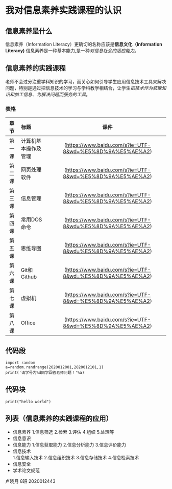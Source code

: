 # 我对信息素养实践课程的认识  

## 信息素养是什么  
信息素养（Information Literacy）更确切的名称应该是**信息文化（Information Literacy)**
信息素养是一种基本能力,是一种*对信息社会的适应能力*。

## 信息素养的实践课程  
老师不会过分注重学科知识的学习，而关心如何引导学生应用信息技术工具来解决问题，特别是通过把信息技术的学习与学科教学相结合，让学生*把技术作为获取知识和加工信息、为解决问题而服务的工具*。
### 表格  
|  章节  | 标题                 |                           课件                           |
| :----: | :------------------- | :------------------------------------------------------: |
| 第一课 | 计算机基本操作及管理 | (https://www.baidu.com/s?ie=UTF-8&wd=%E5%8D%9A%E5%AE%A2) |
| 第二课 | 网页处理软件         | (https://www.baidu.com/s?ie=UTF-8&wd=%E5%8D%9A%E5%AE%A2) |
| 第三课 | 信息管理             | (https://www.baidu.com/s?ie=UTF-8&wd=%E5%8D%9A%E5%AE%A2) |
| 第四课 | 常用DOS命令          | (https://www.baidu.com/s?ie=UTF-8&wd=%E5%8D%9A%E5%AE%A2) |
| 第五课 | 思维导图             | (https://www.baidu.com/s?ie=UTF-8&wd=%E5%8D%9A%E5%AE%A2) |
| 第六课 | Git和Github          | (https://www.baidu.com/s?ie=UTF-8&wd=%E5%8D%9A%E5%AE%A2) |
| 第七课 | 虚拟机               | (https://www.baidu.com/s?ie=UTF-8&wd=%E5%8D%9A%E5%AE%A2) |
| 第八课 | Office               | (https://www.baidu.com/s?ie=UTF-8&wd=%E5%8D%9A%E5%AE%A2) |
## 代码段  
```
import random
a=random.randrange(2020012001,2020012101,1)
print('请学号为%d同学回答老师问题！'%a)
```

## 代码块 
`print("hello world")`

## 列表（信息素养的实践课程的应用）  
* 信息素养
  1.信息筛选
  2.检索
  3.评估
  4.组织
  5.处理等
* 信息意识  
* 信息能力
  1.信息获取能力
  2.信息分析能力
  3.信息评价能力  
* 信息技术  
  1.信息输入技术
  2.信息组织技术
  3.信息存储技术
  4.信息检索技术
* 信息安全  
* 学术论文规范  

卢晓月 8班 2020012443
